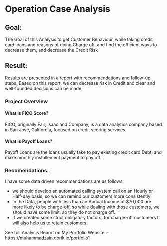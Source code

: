 # Operation Case Analysis
## Goal:
The Goal of this Analysis to get Customer Behaviour, while taking credit card loans and reasons of doing Charge off, and find the efficient ways to decrease them, and decrease the Credit Risk
## Result:
Results are presented in a report with recommendations and follow-up steps. Based on this report, we can decrease risk in Credit and clear and well-founded decisions can be made.
### Project Overview 
#### What is FICO Score?
FICO, originally Fair, Isaac and Company, is a data analytics company based in San Jose, California, focused on credit scoring services.
#### What is Payoff Loans?
Payoff Loans are the loans usually take to pay existing credit card Debt, and make monthly installement payment to pay off.
### Recomendations:
I have some data driven recommendations are as follows:
- we should develop an automated calling system call on an Hourly or Half-day basis, so we can remind our customers more consistently
- In the Data, people with less than an Annual Income of $70,000 are more likely to be charge-off, so while dealing with those customers, we should have some limit, so they do not charge off.
- If we created some strict obligatory factors, for charge-off customers It will also help us to retain customers

See full Analysis Report on My Portfolio Website :- https://muhammadzain.dorik.io/portfolio1



